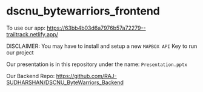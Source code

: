 # dscnu_bytewarriors_frontend

To use our app: https://63bb4b03d6a7976b57a72279--trailtrack.netlify.app/

DISCLAIMER: You may have to install and setup a new `MAPBOX API` Key to run our project

Our presentation is in this repository under the name: `Presentation.pptx`

Our Backend Repo: https://github.com/RAJ-SUDHARSHAN/DSCNU_ByteWarriors_Backend
